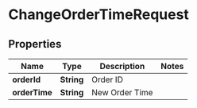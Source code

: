 
# ChangeOrderTimeRequest

## Properties
Name | Type | Description | Notes
------------ | ------------- | ------------- | -------------
**orderId** | **String** | Order ID | 
**orderTime** | **String** | New Order Time | 



